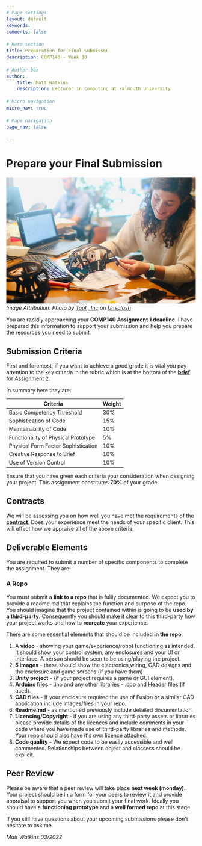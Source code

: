```yaml
---
# Page settings
layout: default
keywords:
comments: false

# Hero section
title: Preparation for Final Submisson
description: COMP140 - Week 10

# Author box
author:
    title: Matt Watkins
    description: Lecturer in Computing at Falmouth University

# Micro navigation
micro_nav: true

# Page navigation
page_nav: false

---
```


# Prepare your Final Submission

![Finalising a prototype](images/submission.jpg)
*Image Attribution: Photo by [Tool., Inc](https://unsplash.com/@tool_inc?utm_source=unsplash&utm_medium=referral&utm_content=creditCopyText) on [Unsplash](https://unsplash.com/s/photos/prototype?utm_source=unsplash&utm_medium=referral&utm_content=creditCopyText)*

You are rapidly approaching your **COMP140 Assignment 1 deadline**. I have prepared this information to support your submission and help you prepare the resources you need to submit.

## Submission Criteria

First and foremost, if you want to achieve a good grade it is vital you pay attention to the key criteria in the rubric which is at the bottom of the **[brief](https://learningspace.falmouth.ac.uk/mod/resource/view.php?id=228190)** for Assignment 2.

In summary here they are:

|Criteria |Weight |
|--|--|
|Basic Competency Threshold  | 30% |
|Sophistication of Code| 15% |
|Maintainability of Code| 10% |
|Functionality of Physical Prototype| 5% |
|Physical Form Factor Sophistication| 10% |
|Creative Response to Brief| 10% |
|Use of Version Control| 10% |

Ensure that you have given each criteria your consideration when designing your project. This assignment constitutes **70%** of your grade.

## Contracts

We will be assessing you on how well you have met the requirements of the **[contract](https://learningspace.falmouth.ac.uk/mod/resource/view.php?id=228876)**. Does your experience meet the needs of your specific client. This will effect how we appraise all of the above criteria.

## Deliverable Elements

You are required to submit a number of specific components to complete the assignment. They are:

### A Repo
You must submit a **link to a repo** that is fullly documented. We expect you to provide a readme.md that explains the function and purpose of the repo. You should imagine that the project contained within is going to be **used by a third-party**. Consequently you should make it clear to this third-party how your project works and how to **recreate** your experience.

There are some essential elements that should be included **in the repo**:

 1. A **video** - showing your game/experience/robot functioning as intended. It should show your control system, any enclosures and your UI or interface. A person should be seen to be using/playing the project.
 2. **5 images** - these should show the electronics,wiring, CAD designs and the enclosure and game screens (if you have them)
 3. **Unity project** - (if your project requires a game or GUI element).
 4. **Arduino files** - .ino and any other libraries - .cpp and Header files (if used).
 5. **CAD files** - If your enclosure required the use of Fusion or a similar CAD application include images/files in your repo.
 6. **Readme.md** - as mentioned previously include detailed documentation.
 7. **Licencing/Copyright** - if you are using any third-party assets or libraries please provide details of the licences and include comments in your code where you have made use of third-party libraries and methods. Your repo should also have it's own licence attached.
 8. **Code quality** - We expect code to be easily accessible and well commented. Relationships between object and classess should be explicit.

## Peer Review

Please be aware that a peer review will take place **next week (monday).** Your project should be in a form for your peers to review it and provide appraisal to support you when you submit your final work. Ideally you should have a **functioning prototype** and a **well formed repo** at this stage.

If you still have questions about your upcoming submissions please don't hesitate to ask me.

*Matt Watkins 03/2022*


<!--stackedit_data:
eyJoaXN0b3J5IjpbLTE5NDI2ODA1NTgsLTU2ODUyMjk0NSwzMD
cxNDMyNjQsMTIzNjQyOTY5MSwxMDY5Nzk1NTUsODMwNTc2NDY0
LDIzNTU5NjQyNl19
-->